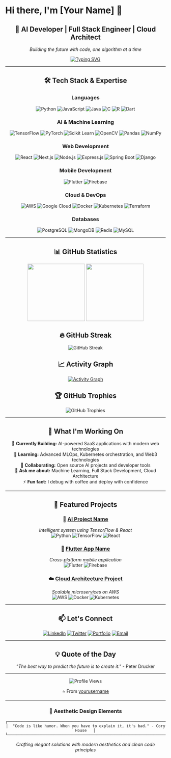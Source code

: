 # Hi there, I'm [Your Name] 👋

<div align="center">
  
## 🚀 AI Developer | Full Stack Engineer | Cloud Architect

*Building the future with code, one algorithm at a time*

[![Typing SVG](https://readme-typing-svg.herokuapp.com?font=Fira+Code&size=22&pause=1000&color=00D4FF&center=true&vCenter=true&width=600&lines=AI+%26+Machine+Learning+Developer;Full+Stack+Web+Developer;Flutter+App+Developer;Cloud+Architecture+Specialist;Always+Learning+New+Technologies)](https://git.io/typing-svg)

</div>

---

<div align="center">

## 🛠️ Tech Stack & Expertise

### **Languages**
![Python](https://img.shields.io/badge/Python-3776AB?style=for-the-badge&logo=python&logoColor=white)
![JavaScript](https://img.shields.io/badge/JavaScript-F7DF1E?style=for-the-badge&logo=javascript&logoColor=black)
![Java](https://img.shields.io/badge/Java-ED8B00?style=for-the-badge&logo=openjdk&logoColor=white)
![C](https://img.shields.io/badge/C-00599C?style=for-the-badge&logo=c&logoColor=white)
![R](https://img.shields.io/badge/R-276DC3?style=for-the-badge&logo=r&logoColor=white)
![Dart](https://img.shields.io/badge/Dart-0175C2?style=for-the-badge&logo=dart&logoColor=white)

### **AI & Machine Learning**
![TensorFlow](https://img.shields.io/badge/TensorFlow-FF6F00?style=for-the-badge&logo=tensorflow&logoColor=white)
![PyTorch](https://img.shields.io/badge/PyTorch-EE4C2C?style=for-the-badge&logo=pytorch&logoColor=white)
![Scikit Learn](https://img.shields.io/badge/scikit--learn-F7931E?style=for-the-badge&logo=scikit-learn&logoColor=white)
![OpenCV](https://img.shields.io/badge/OpenCV-27338e?style=for-the-badge&logo=OpenCV&logoColor=white)
![Pandas](https://img.shields.io/badge/pandas-150458?style=for-the-badge&logo=pandas&logoColor=white)
![NumPy](https://img.shields.io/badge/numpy-013243?style=for-the-badge&logo=numpy&logoColor=white)

### **Web Development**
![React](https://img.shields.io/badge/React-20232A?style=for-the-badge&logo=react&logoColor=61DAFB)
![Next.js](https://img.shields.io/badge/Next.js-000000?style=for-the-badge&logo=next.js&logoColor=white)
![Node.js](https://img.shields.io/badge/Node.js-43853D?style=for-the-badge&logo=node.js&logoColor=white)
![Express.js](https://img.shields.io/badge/Express.js-404D59?style=for-the-badge&logo=express&logoColor=white)
![Spring Boot](https://img.shields.io/badge/Spring_Boot-6DB33F?style=for-the-badge&logo=spring-boot&logoColor=white)
![Django](https://img.shields.io/badge/Django-092E20?style=for-the-badge&logo=django&logoColor=white)

### **Mobile Development**
![Flutter](https://img.shields.io/badge/Flutter-02569B?style=for-the-badge&logo=flutter&logoColor=white)
![Firebase](https://img.shields.io/badge/Firebase-039BE5?style=for-the-badge&logo=Firebase&logoColor=white)

### **Cloud & DevOps**
![AWS](https://img.shields.io/badge/AWS-232F3E?style=for-the-badge&logo=amazon-aws&logoColor=white)
![Google Cloud](https://img.shields.io/badge/Google_Cloud-4285F4?style=for-the-badge&logo=google-cloud&logoColor=white)
![Docker](https://img.shields.io/badge/Docker-2496ED?style=for-the-badge&logo=docker&logoColor=white)
![Kubernetes](https://img.shields.io/badge/Kubernetes-326ce5?style=for-the-badge&logo=kubernetes&logoColor=white)
![Terraform](https://img.shields.io/badge/Terraform-7B42BC?style=for-the-badge&logo=terraform&logoColor=white)

### **Databases**
![PostgreSQL](https://img.shields.io/badge/PostgreSQL-316192?style=for-the-badge&logo=postgresql&logoColor=white)
![MongoDB](https://img.shields.io/badge/MongoDB-4EA94B?style=for-the-badge&logo=mongodb&logoColor=white)
![Redis](https://img.shields.io/badge/Redis-DC382D?style=for-the-badge&logo=redis&logoColor=white)
![MySQL](https://img.shields.io/badge/MySQL-00000F?style=for-the-badge&logo=mysql&logoColor=white)

</div>

---

<div align="center">

## 📊 GitHub Statistics

<img height="180em" src="https://github-readme-stats.vercel.app/api?username=yourusername&show_icons=true&hide_border=true&theme=tokyonight&include_all_commits=true&count_private=true"/>
<img height="180em" src="https://github-readme-stats.vercel.app/api/top-langs/?username=yourusername&layout=compact&hide_border=true&theme=tokyonight"/>

</div>

<div align="center">

## 🔥 GitHub Streak

<img src="https://github-readme-streak-stats.herokuapp.com/?user=yourusername&theme=tokyonight&hide_border=true" alt="GitHub Streak"/>

</div>

<div align="center">

## 📈 Activity Graph

[![Activity Graph](https://github-readme-activity-graph.vercel.app/graph?username=yourusername&theme=tokyo-night&hide_border=true)](https://github.com/yourusername)

</div>

<div align="center">

## 🏆 GitHub Trophies

<img src="https://github-profile-trophy.vercel.app/?username=yourusername&theme=tokyonight&no-frame=true&row=1&column=7" alt="GitHub Trophies"/>

</div>

---

<div align="center">

## 💼 What I'm Working On

🔭 **Currently Building:** AI-powered SaaS applications with modern web technologies  
🌱 **Learning:** Advanced MLOps, Kubernetes orchestration, and Web3 technologies  
👯 **Collaborating:** Open source AI projects and developer tools  
💬 **Ask me about:** Machine Learning, Full Stack Development, Cloud Architecture  
⚡ **Fun fact:** I debug with coffee and deploy with confidence  

</div>

---

<div align="center">

## 🎯 Featured Projects

### 🤖 [AI Project Name](https://github.com/yourusername/ai-project)
*Intelligent system using TensorFlow & React*  
![Python](https://img.shields.io/badge/-Python-3776AB?style=flat-square&logo=python&logoColor=white)
![TensorFlow](https://img.shields.io/badge/-TensorFlow-FF6F00?style=flat-square&logo=tensorflow&logoColor=white)
![React](https://img.shields.io/badge/-React-61DAFB?style=flat-square&logo=react&logoColor=black)

### 📱 [Flutter App Name](https://github.com/yourusername/flutter-app)
*Cross-platform mobile application*  
![Flutter](https://img.shields.io/badge/-Flutter-02569B?style=flat-square&logo=flutter&logoColor=white)
![Firebase](https://img.shields.io/badge/-Firebase-FFCA28?style=flat-square&logo=firebase&logoColor=black)

### ☁️ [Cloud Architecture Project](https://github.com/yourusername/cloud-project)
*Scalable microservices on AWS*  
![AWS](https://img.shields.io/badge/-AWS-232F3E?style=flat-square&logo=amazon-aws&logoColor=white)
![Docker](https://img.shields.io/badge/-Docker-2496ED?style=flat-square&logo=docker&logoColor=white)
![Kubernetes](https://img.shields.io/badge/-Kubernetes-326ce5?style=flat-square&logo=kubernetes&logoColor=white)

</div>

---

<div align="center">

## 📫 Let's Connect

[![LinkedIn](https://img.shields.io/badge/LinkedIn-0077B5?style=for-the-badge&logo=linkedin&logoColor=white)](https://linkedin.com/in/yourprofile)
[![Twitter](https://img.shields.io/badge/Twitter-1DA1F2?style=for-the-badge&logo=twitter&logoColor=white)](https://twitter.com/yourhandle)
[![Portfolio](https://img.shields.io/badge/Portfolio-FF5722?style=for-the-badge&logo=google-chrome&logoColor=white)](https://yourportfolio.com)
[![Email](https://img.shields.io/badge/Email-D14836?style=for-the-badge&logo=gmail&logoColor=white)](mailto:your.email@gmail.com)

</div>

---

<div align="center">

## 💡 Quote of the Day

*"The best way to predict the future is to create it."* - Peter Drucker

---

<img src="https://komarev.com/ghpvc/?username=yourusername&label=Profile%20Views&color=0e75b6&style=flat" alt="Profile Views" />

⭐️ From [yourusername](https://github.com/yourusername)

</div>

---

<div align="center">

### 🎨 Aesthetic Design Elements

```
┌─────────────────────────────────────────────────────────────────────────────┐
│  "Code is like humor. When you have to explain it, it's bad." - Cory House   │
└─────────────────────────────────────────────────────────────────────────────┘
```

*Crafting elegant solutions with modern aesthetics and clean code principles*

</div>